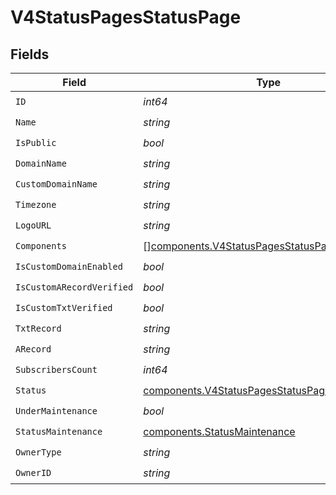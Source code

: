 # V4StatusPagesStatusPage


## Fields

| Field                                                                                                        | Type                                                                                                         | Required                                                                                                     | Description                                                                                                  |
| ------------------------------------------------------------------------------------------------------------ | ------------------------------------------------------------------------------------------------------------ | ------------------------------------------------------------------------------------------------------------ | ------------------------------------------------------------------------------------------------------------ |
| `ID`                                                                                                         | *int64*                                                                                                      | :heavy_check_mark:                                                                                           | N/A                                                                                                          |
| `Name`                                                                                                       | *string*                                                                                                     | :heavy_check_mark:                                                                                           | N/A                                                                                                          |
| `IsPublic`                                                                                                   | *bool*                                                                                                       | :heavy_check_mark:                                                                                           | N/A                                                                                                          |
| `DomainName`                                                                                                 | *string*                                                                                                     | :heavy_check_mark:                                                                                           | N/A                                                                                                          |
| `CustomDomainName`                                                                                           | *string*                                                                                                     | :heavy_check_mark:                                                                                           | N/A                                                                                                          |
| `Timezone`                                                                                                   | *string*                                                                                                     | :heavy_check_mark:                                                                                           | N/A                                                                                                          |
| `LogoURL`                                                                                                    | *string*                                                                                                     | :heavy_check_mark:                                                                                           | N/A                                                                                                          |
| `Components`                                                                                                 | [][components.V4StatusPagesStatusPageComponent](../../models/components/v4statuspagesstatuspagecomponent.md) | :heavy_check_mark:                                                                                           | N/A                                                                                                          |
| `IsCustomDomainEnabled`                                                                                      | *bool*                                                                                                       | :heavy_check_mark:                                                                                           | N/A                                                                                                          |
| `IsCustomARecordVerified`                                                                                    | *bool*                                                                                                       | :heavy_check_mark:                                                                                           | N/A                                                                                                          |
| `IsCustomTxtVerified`                                                                                        | *bool*                                                                                                       | :heavy_check_mark:                                                                                           | N/A                                                                                                          |
| `TxtRecord`                                                                                                  | *string*                                                                                                     | :heavy_check_mark:                                                                                           | N/A                                                                                                          |
| `ARecord`                                                                                                    | *string*                                                                                                     | :heavy_check_mark:                                                                                           | N/A                                                                                                          |
| `SubscribersCount`                                                                                           | *int64*                                                                                                      | :heavy_check_mark:                                                                                           | N/A                                                                                                          |
| `Status`                                                                                                     | [components.V4StatusPagesStatusPageStatus](../../models/components/v4statuspagesstatuspagestatus.md)         | :heavy_check_mark:                                                                                           | N/A                                                                                                          |
| `UnderMaintenance`                                                                                           | *bool*                                                                                                       | :heavy_check_mark:                                                                                           | N/A                                                                                                          |
| `StatusMaintenance`                                                                                          | [components.StatusMaintenance](../../models/components/statusmaintenance.md)                                 | :heavy_check_mark:                                                                                           | N/A                                                                                                          |
| `OwnerType`                                                                                                  | *string*                                                                                                     | :heavy_check_mark:                                                                                           | N/A                                                                                                          |
| `OwnerID`                                                                                                    | *string*                                                                                                     | :heavy_check_mark:                                                                                           | N/A                                                                                                          |